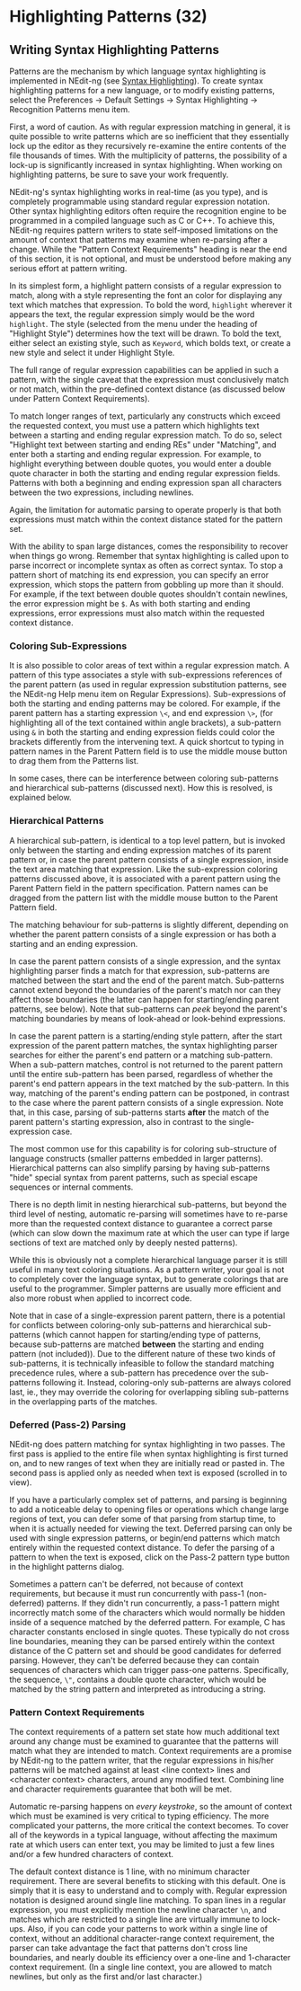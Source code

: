 # Highlighting Patterns (32)

## Writing Syntax Highlighting Patterns

Patterns are the mechanism by which language syntax highlighting is
implemented in NEdit-ng (see [Syntax Highlighting](13)). To create
syntax highlighting patterns for a new language, or to modify existing
patterns, select the Preferences &rarr; Default Settings &rarr; Syntax
Highlighting &rarr; Recognition Patterns menu item.

First, a word of caution. As with regular expression matching in
general, it is quite possible to write patterns which are so inefficient
that they essentially lock up the editor as they recursively re-examine
the entire contents of the file thousands of times. With the
multiplicity of patterns, the possibility of a lock-up is significantly
increased in syntax highlighting. When working on highlighting patterns,
be sure to save your work frequently.

NEdit-ng's syntax highlighting works in real-time (as you type), and is
completely programmable using standard regular expression notation.
Other syntax highlighting editors often require the recognition engine
to be programmed in a compiled language such as C or C++. To achieve
this, NEdit-ng requires pattern writers to state self-imposed
limitations on the amount of context that patterns may examine when
re-parsing after a change. While the "Pattern Context Requirements"
heading is near the end of this section, it is not optional, and must be
understood before making any serious effort at pattern writing.

In its simplest form, a highlight pattern consists of a regular
expression to match, along with a style representing the font an color
for displaying any text which matches that expression. To bold the word,
`highlight` wherever it appears the text, the regular expression simply
would be the word `highlight`. The style (selected from the menu under
the heading of "Highlight Style") determines how the text will be drawn.
To bold the text, either select an existing style, such as `Keyword`,
which bolds text, or create a new style and select it under Highlight
Style.

The full range of regular expression capabilities can be applied in such
a pattern, with the single caveat that the expression must conclusively
match or not match, within the pre-defined context distance (as
discussed below under Pattern Context Requirements).

To match longer ranges of text, particularly any constructs which exceed
the requested context, you must use a pattern which highlights text
between a starting and ending regular expression match. To do so, select
"Highlight text between starting and ending REs" under "Matching", and
enter both a starting and ending regular expression. For example, to
highlight everything between double quotes, you would enter a double
quote character in both the starting and ending regular expression
fields. Patterns with both a beginning and ending expression span all
characters between the two expressions, including newlines.

Again, the limitation for automatic parsing to operate properly is that
both expressions must match within the context distance stated for the
pattern set.

With the ability to span large distances, comes the responsibility to
recover when things go wrong. Remember that syntax highlighting is
called upon to parse incorrect or incomplete syntax as often as correct
syntax. To stop a pattern short of matching its end expression, you can
specify an error expression, which stops the pattern from gobbling up
more than it should. For example, if the text between double quotes
shouldn't contain newlines, the error expression might be `$`. As with
both starting and ending expressions, error expressions must also match
within the requested context distance.

### Coloring Sub-Expressions

It is also possible to color areas of text within a regular expression
match. A pattern of this type associates a style with sub-expressions
references of the parent pattern (as used in regular expression
substitution patterns, see the NEdit-ng Help menu item on Regular
Expressions). Sub-expressions of both the starting and ending patterns
may be colored. For example, if the parent pattern has a starting
expression `\<`, and end expression `\>`, (for highlighting all of the
text contained within angle brackets), a sub-pattern using `&` in both
the starting and ending expression fields could color the brackets
differently from the intervening text. A quick shortcut to typing in
pattern names in the Parent Pattern field is to use the middle mouse
button to drag them from the Patterns list.

In some cases, there can be interference between coloring sub-patterns
and hierarchical sub-patterns (discussed next). How this is resolved, is
explained below.

### Hierarchical Patterns

A hierarchical sub-pattern, is identical to a top level pattern, but is
invoked only between the starting and ending expression matches of its
parent pattern or, in case the parent pattern consists of a single
expression, inside the text area matching that expression. Like the
sub-expression coloring patterns discussed above, it is associated with
a parent pattern using the Parent Pattern field in the pattern
specification. Pattern names can be dragged from the pattern list with
the middle mouse button to the Parent Pattern field.

The matching behaviour for sub-patterns is slightly different, depending
on whether the parent pattern consists of a single expression or has
both a starting and an ending expression.

In case the parent pattern consists of a single expression, and the
syntax highlighting parser finds a match for that expression,
sub-patterns are matched between the start and the end of the parent
match. Sub-patterns cannot extend beyond the boundaries of the parent's
match nor can they affect those boundaries (the latter can happen for
starting/ending parent patterns, see below). Note that sub-patterns can
*peek* beyond the parent's matching boundaries by means of look-ahead or
look-behind expressions.

In case the parent pattern is a starting/ending style pattern, after the
start expression of the parent pattern matches, the syntax highlighting
parser searches for either the parent's end pattern or a matching
sub-pattern. When a sub-pattern matches, control is not returned to the
parent pattern until the entire sub-pattern has been parsed, regardless
of whether the parent's end pattern appears in the text matched by the
sub-pattern. In this way, matching of the parent's ending pattern can be
postponed, in contrast to the case where the parent pattern consists of
a single expression. Note that, in this case, parsing of sub-patterns
starts **after** the match of the parent pattern's starting expression,
also in contrast to the single-expression case.

The most common use for this capability is for coloring sub-structure of
language constructs (smaller patterns embedded in larger patterns).
Hierarchical patterns can also simplify parsing by having sub-patterns
"hide" special syntax from parent patterns, such as special escape
sequences or internal comments.

There is no depth limit in nesting hierarchical sub-patterns, but beyond
the third level of nesting, automatic re-parsing will sometimes have to
re-parse more than the requested context distance to guarantee a correct
parse (which can slow down the maximum rate at which the user can type
if large sections of text are matched only by deeply nested patterns).

While this is obviously not a complete hierarchical language parser it
is still useful in many text coloring situations. As a pattern writer,
your goal is not to completely cover the language syntax, but to
generate colorings that are useful to the programmer. Simpler patterns
are usually more efficient and also more robust when applied to
incorrect code.

Note that in case of a single-expression parent pattern, there is a
potential for conflicts between coloring-only sub-patterns and
hierarchical sub-patterns (which cannot happen for starting/ending type
of patterns, because sub-patterns are matched **between** the starting
and ending pattern (not included)). Due to the different nature of these
two kinds of sub-patterns, it is technically infeasible to follow the
standard matching precedence rules, where a sub-pattern has precedence
over the sub-patterns following it. Instead, coloring-only sub-patterns
are always colored last, ie., they may override the coloring for
overlapping sibling sub-patterns in the overlapping parts of the
matches.

### Deferred (Pass-2) Parsing

NEdit-ng does pattern matching for syntax highlighting in two passes.
The first pass is applied to the entire file when syntax highlighting is
first turned on, and to new ranges of text when they are initially read
or pasted in. The second pass is applied only as needed when text is
exposed (scrolled in to view).

If you have a particularly complex set of patterns, and parsing is
beginning to add a noticeable delay to opening files or operations which
change large regions of text, you can defer some of that parsing from
startup time, to when it is actually needed for viewing the text.
Deferred parsing can only be used with single expression patterns, or
begin/end patterns which match entirely within the requested context
distance. To defer the parsing of a pattern to when the text is exposed,
click on the Pass-2 pattern type button in the highlight patterns
dialog.

Sometimes a pattern can't be deferred, not because of context
requirements, but because it must run concurrently with pass-1
(non-deferred) patterns. If they didn't run concurrently, a pass-1
pattern might incorrectly match some of the characters which would
normally be hidden inside of a sequence matched by the deferred pattern.
For example, C has character constants enclosed in single quotes. These
typically do not cross line boundaries, meaning they can be parsed
entirely within the context distance of the C pattern set and should be
good candidates for deferred parsing. However, they can't be deferred
because they can contain sequences of characters which can trigger
pass-one patterns. Specifically, the sequence, `\"`, contains a double
quote character, which would be matched by the string pattern and
interpreted as introducing a string.

### Pattern Context Requirements

The context requirements of a pattern set state how much additional text
around any change must be examined to guarantee that the patterns will
match what they are intended to match. Context requirements are a
promise by NEdit-ng to the pattern writer, that the regular expressions
in his/her patterns will be matched against at least \<line context\>
lines and \<character context\> characters, around any modified text.
Combining line and character requirements guarantee that both will be
met.

Automatic re-parsing happens on *every keystroke*, so the amount of
context which must be examined is very critical to typing efficiency.
The more complicated your patterns, the more critical the context
becomes. To cover all of the keywords in a typical language, without
affecting the maximum rate at which users can enter text, you may be
limited to just a few lines and/or a few hundred characters of context.

The default context distance is 1 line, with no minimum character
requirement. There are several benefits to sticking with this default.
One is simply that it is easy to understand and to comply with. Regular
expression notation is designed around single line matching. To span
lines in a regular expression, you must explicitly mention the newline
character `\n`, and matches which are restricted to a single line are
virtually immune to lock-ups. Also, if you can code your patterns to
work within a single line of context, without an additional
character-range context requirement, the parser can take advantage the
fact that patterns don't cross line boundaries, and nearly double its
efficiency over a one-line and 1-character context requirement. (In a
single line context, you are allowed to match newlines, but only as the
first and/or last character.)
